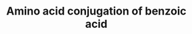---
annotations:
- id: PW:0000011
  parent: classic metabolic pathway
  type: Pathway Ontology
  value: amino acid metabolic pathway
authors:
- MaintBot
- Khanspers
- Mkutmon
description: ''
last-edited: 2019-09-17
organisms:
- Sus scrofa
redirect_from:
- /index.php/Pathway:WP1577
- /instance/WP1577
- /instance/WP1577_r107035
revision: r107035
schema-jsonld:
- '@context': https://schema.org/
  '@id': https://wikipathways.github.io/pathways/WP1577.html
  '@type': Dataset
  creator:
    '@type': Organization
    name: WikiPathways
  description: ''
  keywords:
  - AMP
  - ATP
  - Acetyl CoA
  - Benzoic acid
  - Benzoic acid AMP ester
  - Benzoyl-CoA
  - Coenzyme A
  - GLYAT
  - GLYATL2
  - Phosphate
  - glycine
  - hippuric acid
  license: CC0
  name: Amino acid conjugation of benzoic acid
seo: CreativeWork
title: Amino acid conjugation of benzoic acid
wpid: WP1577
---